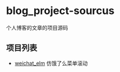 # blog_project-sourcus
个人博客的文章的项目源码

## 项目列表
- [weichat_elm](https://github.com/liangjiajun/blog_project-sourcus/tree/master/weichat_elm) 仿饿了么菜单滚动